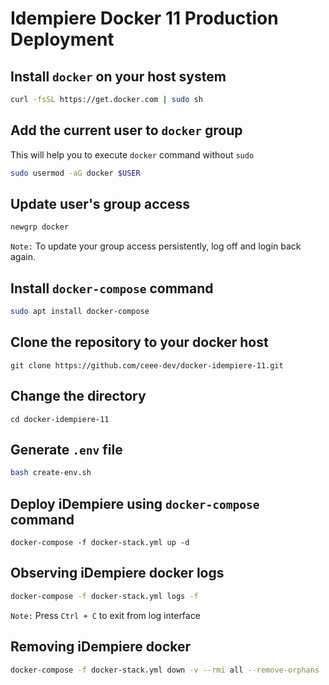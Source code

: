 # Idempiere Docker 11  Production Deployment

## Install `docker` on your host system

```bash
curl -fsSL https://get.docker.com | sudo sh
```

## Add the current user to `docker` group 

This will help you to execute `docker` command without  `sudo`

```bash
sudo usermod -aG docker $USER
```

##  Update user's group access 

```bash
newgrp docker
```

`Note:` To update your group access persistently, log off and login back again.
 
## Install `docker-compose` command

```bash
sudo apt install docker-compose
```

## Clone the repository to your docker host

```
git clone https://github.com/ceee-dev/docker-idempiere-11.git
```

##  Change the directory 
 
```
cd docker-idempiere-11
```
 
## Generate `.env` file

```bash
bash create-env.sh 
```

## Deploy iDempiere using `docker-compose` command

```
docker-compose -f docker-stack.yml up -d
```
## Observing iDempiere docker logs 

```bash
docker-compose -f docker-stack.yml logs -f
```

`Note:`  Press  ```Ctrl + C``` to exit from log interface

## Removing iDempiere docker 

```bash
docker-compose -f docker-stack.yml down -v --rmi all --remove-orphans
```


